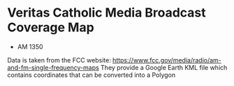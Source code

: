 # Veritas Catholic Media Broadcast Coverage Map

- AM 1350

Data is taken from the FCC website: https://www.fcc.gov/media/radio/am-and-fm-single-frequency-maps
They provide a Google Earth KML file which contains coordinates that can be converted into a Polygon
